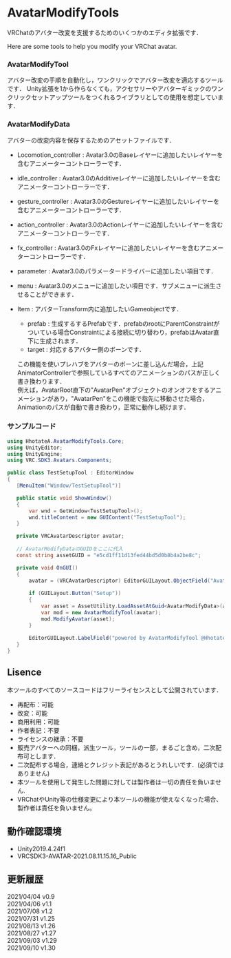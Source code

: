 # AvatarModifyTools

VRChatのアバター改変を支援するためのいくつかのエディタ拡張です．

Here are some tools to help you modify your VRChat avatar.

### AvatarModifyTool
 アバター改変の手順を自動化し，ワンクリックでアバター改変を適応するツールです．
 Unity拡張を1から作らなくても，アクセサリーやアバターギミックのワンクリックセットアップツールをつくれるライブラリとしての使用を想定しています．
 
### AvatarModifyData
  アバターの改変内容を保存するためのアセットファイルです．
 
 - Locomotion_controller : Avatar3.0のBaseレイヤーに追加したいレイヤーを含むアニメーターコントローラーです．
 - idle_controller : Avatar3.0のAdditiveレイヤーに追加したいレイヤーを含むアニメーターコントローラーです．
 - gesture_controller : Avatar3.0のGestureレイヤーに追加したいレイヤーを含むアニメーターコントローラーです．
 - action_controller : Avatar3.0のActionレイヤーに追加したいレイヤーを含むアニメーターコントローラーです．
 - fx_controller : Avatar3.0のFxレイヤーに追加したいレイヤーを含むアニメーターコントローラーです．
 
 - parameter : Avatar3.0のパラメータードライバーに追加したい項目です．
 - menu : Avatar3.0のメニューに追加したい項目です．サブメニューに派生させることができます．
 
 - Item : アバターTransform内に追加したいGameobjectです．
    - prefab : 生成するするPrefabです．prefabのrootにParentConstraintがついている場合Constraintによる接続に切り替わり，prefabはAvatar直下に生成されます．
    - target : 対応するアバター側のボーンです．
  
    この機能を使いプレハブをアバターのボーンに差し込んだ場合，上記AnimatorControllerで参照しているすべてのアニメーションのパスが正しく書き換わります．<br>
  例えば，AvatarRoot直下の"AvatarPen"オブジェクトのオンオフをするアニメーションがあり，"AvatarPen"をこの機能で指先に移動させた場合，Animationのパスが自動で書き換わり，正常に動作し続けます．
 
 ### サンプルコード
 
 ```c#
using HhotateA.AvatarModifyTools.Core;
using UnityEditor;
using UnityEngine;
using VRC.SDK3.Avatars.Components;

public class TestSetupTool : EditorWindow
{
    [MenuItem("Window/TestSetupTool")]

    public static void ShowWindow()
    {
        var wnd = GetWindow<TestSetupTool>();
        wnd.titleContent = new GUIContent("TestSetupTool");
    }

    private VRCAvatarDescriptor avatar;
    
    // AvatarModifyDataのGUIDをここに代入
    const string assetGUID = "e5cd1ff11d13fed44bd5d0b8b4a2be8c";

    private void OnGUI()
    {
        avatar = (VRCAvatarDescriptor) EditorGUILayout.ObjectField("Avatar", avatar, typeof(VRCAvatarDescriptor), true);
        
        if (GUILayout.Button("Setup"))
        {
            var asset = AssetUtility.LoadAssetAtGuid<AvatarModifyData>(assetGUID);
            var mod = new AvatarModifyTool(avatar);
            mod.ModifyAvatar(asset);
        }
        
        EditorGUILayout.LabelField("powered by AvatarModifyTool @HhotateA_xR");
    }
}
```

## Lisence 
本ツールのすべてのソースコードはフリーライセンスとして公開されています．
- 再配布：可能
- 改変：可能
- 商用利用：可能
- 作者表記：不要
- ライセンスの継承：不要
- 販売アバターへの同梱，派生ツール，ツールの一部，まるごと含め，二次配布可とします．
- 二次配布する場合，連絡とクレジット表記があるとうれしいです．(必須ではありません)
- 本ツールを使用して発生した問題に対しては製作者は一切の責任を負いません.
- VRChatやUnity等の仕様変更により本ツールの機能が使えなくなった場合、製作者は責任を負いません。

## 動作確認環境
- Unity2019.4.24f1
- VRCSDK3-AVATAR-2021.08.11.15.16_Public

## 更新履歴

2021/04/04 v0.9<br>
2021/04/06 v1.1<br>
2021/07/08 v1.2<br>
2021/07/31 v1.25<br>
2021/08/13 v1.26<br>
2021/08/27 v1.27<br>
2021/09/03 v1.29<br>
2021/09/10 v1.30<br>